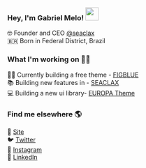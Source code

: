 ### Hey, I'm Gabriel Melo! <img src="https://raw.githubusercontent.com/iampavangandhi/iampavangandhi/master/gifs/Hi.gif" width="30px"></h2>

🤓 Founder and CEO [@seaclax](https://github.com/seaclax/) <br>
🇧🇷 Born in Federal District, Brazil <br>


### What I'm working on 👨‍💻

👨‍💻 Currently building a free theme - [FIGBLUE](https://FIGBLUE.com/) <br>
📚 Building new features in - [SEACLAX](https://about.seaclax.com) <br>
💻 Building a new ui library- [EUROPA Theme](https://europaui.seaclax.com)
 
### Find me elsewhere 🌎

🚀 [Site](https://gabrielmelo.dev) <br>
🐦 [Twitter](https://twitter.com/gabrielmelodev) <br>
📸 [Instagram](https://instagram.com/gabrielmelodev) <br>
💼 [LinkedIn](https://www.linkedin.com/in/gabrielmelodev) <br>
